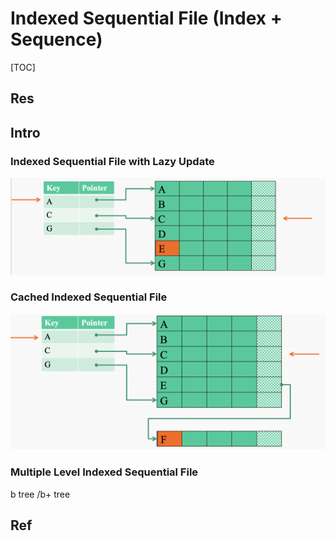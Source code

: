 # Indexed Sequential File (Index + Sequence)

[TOC]



## Res


## Intro

### Indexed Sequential File with Lazy Update
![](../../../../../../../../../../../Assets/Pics/Screenshot%202023-06-01%20at%203.14.30%20PM.png)



### Cached Indexed Sequential File
![](../../../../../../../../../../../Assets/Pics/Screenshot%202023-06-01%20at%203.14.11%20PM.png)


### Multiple Level Indexed Sequential File

b tree /b+ tree




## Ref

